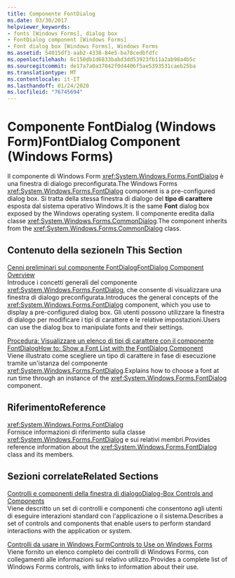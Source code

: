 ```yaml
---
title: Componente FontDialog
ms.date: 03/30/2017
helpviewer_keywords:
- fonts [Windows Forms], dialog box
- FontDialog component [Windows Forms]
- Font dialog box [Windows Forms], Windows Forms
ms.assetid: 54015df3-aab2-4338-84e5-ba78cedbfdfc
ms.openlocfilehash: 6c150db1d6833babd3dd53923fb11a2ab98a4b5c
ms.sourcegitcommit: de17a7a0a37042f0d4406f5ae5393531caeb25ba
ms.translationtype: MT
ms.contentlocale: it-IT
ms.lasthandoff: 01/24/2020
ms.locfileid: "76745694"
---
```

# <a name="fontdialog-component-windows-forms"></a><span data-ttu-id="de753-102">Componente FontDialog (Windows Form)</span><span class="sxs-lookup"><span data-stu-id="de753-102">FontDialog Component (Windows Forms)</span></span>
<span data-ttu-id="de753-103">Il componente di Windows Form <xref:System.Windows.Forms.FontDialog> è una finestra di dialogo preconfigurata.</span><span class="sxs-lookup"><span data-stu-id="de753-103">The Windows Forms <xref:System.Windows.Forms.FontDialog> component is a pre-configured dialog box.</span></span> <span data-ttu-id="de753-104">Si tratta della stessa finestra di dialogo del **tipo di carattere** esposta dal sistema operativo Windows.</span><span class="sxs-lookup"><span data-stu-id="de753-104">It is the same **Font** dialog box exposed by the Windows operating system.</span></span> <span data-ttu-id="de753-105">Il componente eredita dalla classe <xref:System.Windows.Forms.CommonDialog>.</span><span class="sxs-lookup"><span data-stu-id="de753-105">The component inherits from the <xref:System.Windows.Forms.CommonDialog> class.</span></span>  
  
## <a name="in-this-section"></a><span data-ttu-id="de753-106">Contenuto della sezione</span><span class="sxs-lookup"><span data-stu-id="de753-106">In This Section</span></span>  
 [<span data-ttu-id="de753-107">Cenni preliminari sul componente FontDialog</span><span class="sxs-lookup"><span data-stu-id="de753-107">FontDialog Component Overview</span></span>](fontdialog-component-overview-windows-forms.md)  
 <span data-ttu-id="de753-108">Introduce i concetti generali del componente <xref:System.Windows.Forms.FontDialog>, che consente di visualizzare una finestra di dialogo preconfigurata.</span><span class="sxs-lookup"><span data-stu-id="de753-108">Introduces the general concepts of the <xref:System.Windows.Forms.FontDialog> component, which you use to display a pre-configured dialog box.</span></span> <span data-ttu-id="de753-109">Gli utenti possono utilizzare la finestra di dialogo per modificare i tipi di carattere e le relative impostazioni.</span><span class="sxs-lookup"><span data-stu-id="de753-109">Users can use the dialog box to manipulate fonts and their settings.</span></span>  
  
 [<span data-ttu-id="de753-110">Procedura: Visualizzare un elenco di tipi di carattere con il componente FontDialog</span><span class="sxs-lookup"><span data-stu-id="de753-110">How to: Show a Font List with the FontDialog Component</span></span>](how-to-show-a-font-list-with-the-fontdialog-component.md)  
 <span data-ttu-id="de753-111">Viene illustrato come scegliere un tipo di carattere in fase di esecuzione tramite un'istanza del componente <xref:System.Windows.Forms.FontDialog>.</span><span class="sxs-lookup"><span data-stu-id="de753-111">Explains how to choose a font at run time through an instance of the <xref:System.Windows.Forms.FontDialog> component.</span></span>  
  
## <a name="reference"></a><span data-ttu-id="de753-112">Riferimento</span><span class="sxs-lookup"><span data-stu-id="de753-112">Reference</span></span>  
 <xref:System.Windows.Forms.FontDialog>  
 <span data-ttu-id="de753-113">Fornisce informazioni di riferimento sulla classe <xref:System.Windows.Forms.FontDialog> e sui relativi membri.</span><span class="sxs-lookup"><span data-stu-id="de753-113">Provides reference information about the <xref:System.Windows.Forms.FontDialog> class and its members.</span></span>  
  
## <a name="related-sections"></a><span data-ttu-id="de753-114">Sezioni correlate</span><span class="sxs-lookup"><span data-stu-id="de753-114">Related Sections</span></span>  
 [<span data-ttu-id="de753-115">Controlli e componenti della finestra di dialogo</span><span class="sxs-lookup"><span data-stu-id="de753-115">Dialog-Box Controls and Components</span></span>](dialog-box-controls-and-components-windows-forms.md)  
 <span data-ttu-id="de753-116">Viene descritto un set di controlli e componenti che consentono agli utenti di eseguire interazioni standard con l'applicazione o il sistema.</span><span class="sxs-lookup"><span data-stu-id="de753-116">Describes a set of controls and components that enable users to perform standard interactions with the application or system.</span></span>  
  
 [<span data-ttu-id="de753-117">Controlli da usare in Windows Form</span><span class="sxs-lookup"><span data-stu-id="de753-117">Controls to Use on Windows Forms</span></span>](controls-to-use-on-windows-forms.md)  
 <span data-ttu-id="de753-118">Viene fornito un elenco completo dei controlli di Windows Forms, con collegamenti alle informazioni sul relativo utilizzo.</span><span class="sxs-lookup"><span data-stu-id="de753-118">Provides a complete list of Windows Forms controls, with links to information about their use.</span></span>
